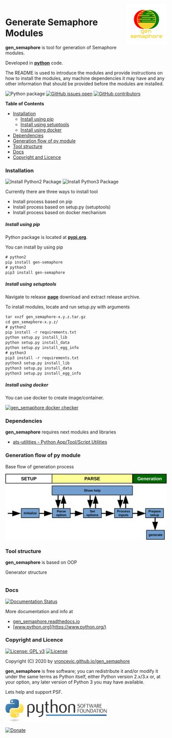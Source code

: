 <img align="right" src="https://raw.githubusercontent.com/vroncevic/gen_semaphore/dev/docs/gen_semaphore_logo.png" width="25%">

# Generate Semaphore Modules

**gen_semaphore** is tool for generation of Semaphore modules.

Developed in **[python](https://www.python.org/)** code.

The README is used to introduce the modules and provide instructions on
how to install the modules, any machine dependencies it may have and any
other information that should be provided before the modules are installed.

![Python package](https://github.com/vroncevic/gen_semaphore/workflows/Python%20package%20gen_semaphore/badge.svg?branch=master) [![GitHub issues open](https://img.shields.io/github/issues/vroncevic/gen_semaphore.svg)](https://github.com/vroncevic/gen_semaphore/issues) [![GitHub contributors](https://img.shields.io/github/contributors/vroncevic/gen_semaphore.svg)](https://github.com/vroncevic/gen_semaphore/graphs/contributors)

<!-- START doctoc generated TOC please keep comment here to allow auto update -->
<!-- DON'T EDIT THIS SECTION, INSTEAD RE-RUN doctoc TO UPDATE -->
**Table of Contents**

- [Installation](#installation)
    - [Install using pip](#install-using-pip)
    - [Install using setuptools](#install-using-setuptools)
    - [Install using docker](#install-using-docker)
- [Dependencies](#dependencies)
- [Generation flow of py module](#generation-flow-of-py-module)
- [Tool structure](#tool-structure)
- [Docs](#docs)
- [Copyright and Licence](#copyright-and-licence)

<!-- END doctoc generated TOC please keep comment here to allow auto update -->

### Installation

![Install Python2 Package](https://github.com/vroncevic/gen_semaphore/workflows/Install%20Python2%20Package%20gen_semaphore/badge.svg?branch=master) ![Install Python3 Package](https://github.com/vroncevic/gen_semaphore/workflows/Install%20Python3%20Package%20gen_semaphore/badge.svg?branch=master)

Currently there are three ways to install tool

- Install process based on pip
- Install process based on setup.py (setuptools)
- Install process based on docker mechanism

##### Install using pip

Python package is located at **[pypi.org](https://pypi.org/project/gen-semaphore/)**.

You can install by using pip

```
# python2
pip install gen-semaphore
# python3
pip3 install gen-semaphore
```

##### Install using setuptools

Navigate to release **[page](https://github.com/vroncevic/gen_semaphore/releases/)** download and extract release archive.

To install modules, locate and run setup.py with arguments

```
tar xvzf gen_semaphore-x.y.z.tar.gz
cd gen_semaphore-x.y.z/
# python2
pip install -r requirements.txt
python setup.py install_lib
python setup.py install_data
python setup.py install_egg_info
# python3
pip3 install -r requirements.txt
python3 setup.py install_lib
python3 setup.py install_data
python3 setup.py install_egg_info
```

##### Install using docker

You can use docker to create image/container.

[![gen_semaphore docker checker](https://github.com/vroncevic/gen_semaphore/workflows/gen_semaphore%20docker%20checker/badge.svg)](https://github.com/vroncevic/gen_semaphore/actions?query=workflow%3A%22gen_semaphore+docker+checker%22)

### Dependencies

**gen_semaphore** requires next modules and libraries

- [ats-utilities - Python App/Tool/Script Utilities](https://vroncevic.github.io/ats_utilities)

### Generation flow of py module

Base flow of generation process

![alt tag](https://raw.githubusercontent.com/vroncevic/gen_semaphore/dev/docs/gen_semaphore_flow.png)

### Tool structure

**gen_semaphore** is based on OOP

Generator structure

```

```

### Docs

[![Documentation Status](https://readthedocs.org/projects/gen_semaphore/badge/?version=latest)](https://gen_semaphore.readthedocs.io/projects/gen_semaphore/en/latest/?badge=latest)

More documentation and info at

- [gen_semaphore.readthedocs.io](https://gen_semaphore.readthedocs.io/en/latest/)
- [www.python.org](https://www.python.org/)

### Copyright and Licence

[![License: GPL v3](https://img.shields.io/badge/License-GPLv3-blue.svg)](https://www.gnu.org/licenses/gpl-3.0) [![License](https://img.shields.io/badge/License-Apache%202.0-blue.svg)](https://opensource.org/licenses/Apache-2.0)

Copyright (C) 2020 by [vroncevic.github.io/gen_semaphore](https://vroncevic.github.io/gen_semaphore)

**gen_semaphore** is free software; you can redistribute it and/or modify
it under the same terms as Python itself, either Python version 2.x/3.x or,
at your option, any later version of Python 3 you may have available.

Lets help and support PSF.

[![Python Software Foundation](https://raw.githubusercontent.com/vroncevic/gen_semaphore/dev/docs/psf-logo-alpha.png)](https://www.python.org/psf/)

[![Donate](https://www.paypalobjects.com/en_US/i/btn/btn_donateCC_LG.gif)](https://psfmember.org/index.php?q=civicrm/contribute/transact&reset=1&id=2)
